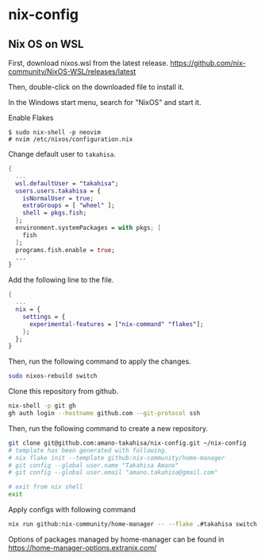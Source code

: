 # nix-config

## Nix OS on WSL

First, download nixos.wsl from the latest release.
https://github.com/nix-community/NixOS-WSL/releases/latest

Then, double-click on the downloaded file to install it.

In the Windows start menu, search for "NixOS" and start it.

Enable Flakes

```console
$ sudo nix-shell -p neovim
# nvim /etc/nixos/configuration.nix
```

Change default user to `takahisa`.

```nix
{
  ...
  wsl.defaultUser = "takahisa";
  users.users.takahisa = {
    isNormalUser = true;
    extraGroups = [ "wheel" ];
    shell = pkgs.fish;
  };
  environment.systemPackages = with pkgs; [
    fish
  ];
  programs.fish.enable = true;
  ...
}
```

Add the following line to the file.

```nix
{
  ...
  nix = {
    settings = {
      experimental-features = ["nix-command" "flakes"];
    };
  };
}
```

Then, run the following command to apply the changes.

```bash
sudo nixos-rebuild switch
```

Clone this repository from github.

```bash
nix-shell -p git gh
gh auth login --hostname github.com --git-protocol ssh
```

Then, run the following command to create a new repository.

```bash
git clone git@github.com:amano-takahisa/nix-config.git ~/nix-config
# template has been generated with following.
# nix flake init --template github:nix-community/home-manager
# git config --global user.name "Takahisa Amano"
# git config --global user.email "amano.takahisa@gmail.com"

# exit from nix shell
exit
```

Apply configs with following command

```bash
nix run github:nix-community/home-manager -- --flake .#takahisa switch
```

Options of packages managed by home-manager can be found in https://home-manager-options.extranix.com/
